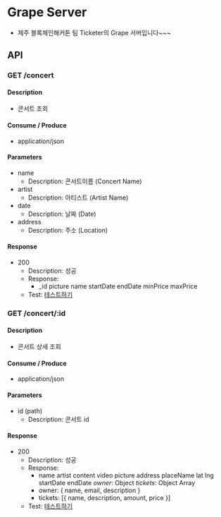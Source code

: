 # Grape Server

- 제주 블록체인해커톤 팀 Ticketer의 Grape 서버입니다~~~

## API

### GET /concert

#### Description
- 콘서트 조회

#### Consume / Produce
- application/json

#### Parameters
- name
  - Description: 콘서트이름 (Concert Name)
- artist
  - Description: 아티스트 (Artist Name)
- date
  - Description: 날짜 (Date)
- address
  - Description: 주소 (Location)

#### Response
- 200
  - Description: 성공
  - Response:
    - _id picture name startDate endDate minPrice maxPrice
  - Test: [테스트하기](https://grape-server.herokuapp.com/concert)

### GET /concert/:id

#### Description
- 콘서트 상세 조회

#### Consume / Produce
- application/json

#### Parameters
- id (path)
  - Description: 콘서트 id

#### Response
- 200
  - Description: 성공
  - Response:
    - name artist content video picture address placeName lat lng startDate endDate *owner*: Object *tickets*: Object Array
    - owner: { name, email, description }
    - tickets: [{ name, description, amount, price }]
  - Test: [테스트하기](https://grape-server.herokuapp.com/concert/test)
